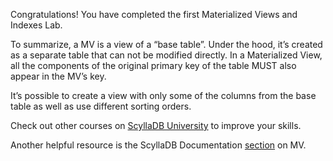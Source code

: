 Congratulations! You have completed the first Materialized Views and Indexes Lab. 

To summarize, a MV is a view of a “base table”. Under the hood, it’s created as a separate table that can not be modified directly. In a Materialized View, all the components of the original primary key of the table MUST also appear in the MV’s key.

It’s possible to create a view with only some of the columns from the base table as well as use different sorting orders.

Check out other courses on [ScyllaDB University](https://university.scylladb.com/) to improve your skills. 

Another helpful resource is the ScyllaDB Documentation [section](https://docs.scylladb.com/using-scylla/materialized-views/#) on MV.
